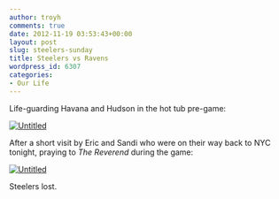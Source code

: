 ```yaml
---
author: troyh
comments: true
date: 2012-11-19 03:53:43+00:00
layout: post
slug: steelers-sunday
title: Steelers vs Ravens
wordpress_id: 6307
categories:
- Our Life
---
```


Life-guarding Havana and Hudson in the hot tub pre-game:

[![Untitled](https://farm9.staticflickr.com/8347/8197848629_94d07e8e11.jpg)](http://www.flickr.com/photos/troyh/8197848629/)

After a short visit by Eric and Sandi who were on their way back to NYC tonight, praying to _The Reverend_ during the game:

[![Untitled](https://farm9.staticflickr.com/8201/8197850149_222212e37b.jpg)](http://www.flickr.com/photos/troyh/8197850149/)

Steelers lost.
